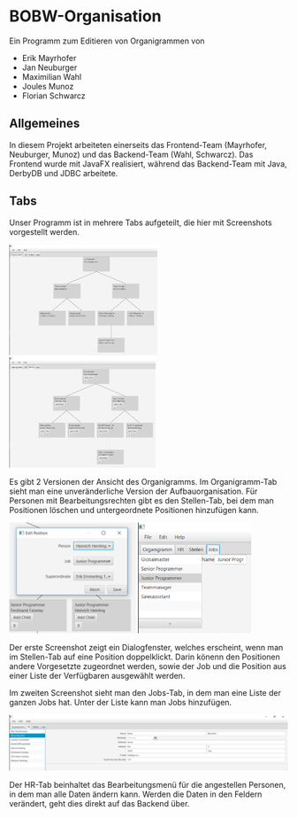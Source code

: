 # BOBW-Organisation
Ein Programm zum Editieren von Organigrammen von
 * Erik Mayrhofer
 * Jan Neuburger
 * Maximilian Wahl
 * Joules Munoz
 * Florian Schwarcz

## Allgemeines
In diesem Projekt arbeiteten einerseits das Frontend-Team (Mayrhofer, Neuburger, Munoz) und das Backend-Team (Wahl, Schwarcz). Das Frontend wurde mit JavaFX realisiert, während das Backend-Team mit Java, DerbyDB und JDBC arbeitete.

## Tabs
Unser Programm ist in mehrere Tabs aufgeteilt, die hier mit Screenshots vorgestellt werden.

<img src="docs/img/OrgStruct.png" height="200px"/>

<img src="docs/img/Positions.png" height="200px"/>

Es gibt 2 Versionen der Ansicht des Organigramms. Im Organigramm-Tab sieht man eine unveränderliche Version der Aufbauorganisation. Für Personen mit Bearbeitungsrechten gibt es den Stellen-Tab, bei dem man Positionen löschen und untergeordnete Positionen hinzufügen kann.

<img src="docs/img/PositionEdit.png" height="200px"/>

<img src="docs/img/Jobs.png" height="200px"/>

Der erste Screenshot zeigt ein Dialogfenster, welches erscheint, wenn man im Stellen-Tab auf eine Position doppelklickt. Darin könenn den Positionen andere Vorgesetzte zugeordnet werden, sowie der Job und die Position aus einer Liste der Verfügbaren ausgewählt werden.

Im zweiten Screenshot sieht man den Jobs-Tab, in dem man eine Liste der ganzen Jobs hat. Unter der Liste kann man Jobs hinzufügen.

<img src="docs/img/HumanRes.png" width="600px"/>

Der HR-Tab beinhaltet das Bearbeitungsmenü für die angestellen Personen, in dem man alle Daten ändern kann. Werden die Daten in den Feldern verändert, geht dies direkt auf das Backend über.